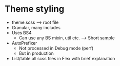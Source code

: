 # Theme styling

* theme.scss --> root file
* Granular, many includes
* Uses BS4
  * Can use any BS mixin, util etc. --> Short sample
* AutoPrefixer
  * Not processed in Debug mode (perf)
  * But in production
* List/table all scss files in Flex with brief explanation
